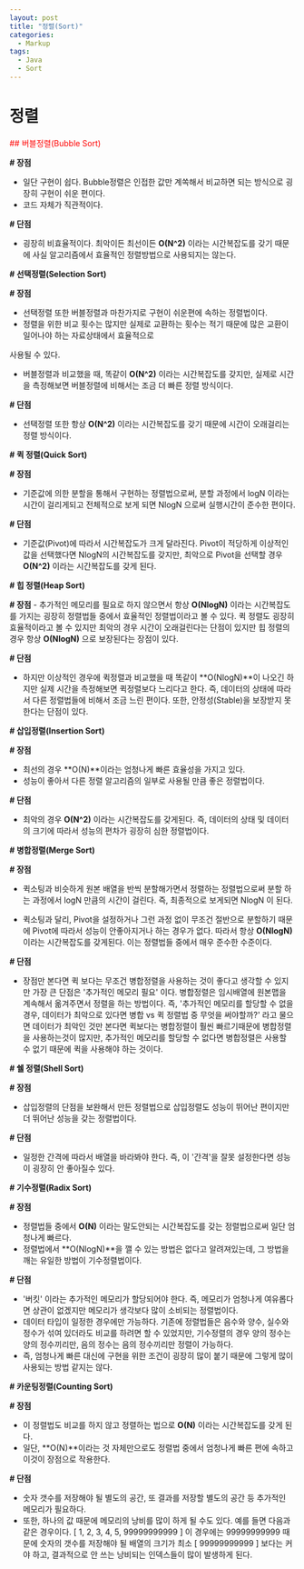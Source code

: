 ```yaml
---
layout: post
title: "정렬(Sort)"
categories:
  - Markup
tags:
  - Java
  - Sort
---
```


# 정렬

<span style="color:red">## 버블정렬(Bubble Sort)</span>

**# 장점**
- 일단 구현이 쉽다. Bubble정렬은 인접한 값만 계쏙해서 비교하면 되는 방식으로 굉장히 구현이 쉬운 편이다.
- 코드 자체가 직관적이다.

**# 단점**
- 굉장히 비효율적이다. 최악이든 최선이든 **O(N^2)** 이라는 시간복잡도를 갖기 때문에 사실 알고리즘에서 효율적인
정렬방법으로 사용되지는 않는다.


**# 선택정렬(Selection Sort)**

**# 장점**
- 선택정렬 또한 버블정렬과 마찬가지로 구현이 쉬운편에 속하는 정렬법이다.
- 정렬을 위한 비교 횟수는 많지만 실제로 교환하는 횟수는 적기 때문에 많은 교환이 일어나야 하는 자료상태에서 효율적으로

사용될 수 있다.

- 버블정렬과 비교했을 때, 똑같이 **O(N^2)** 이라는 시간복잡도를 갖지만, 실제로 시간을 측정해보면
버블정렬에 비해서는 조금 더 빠른 정렬 방식이다.

**# 단점**
- 선택정렬 또한 항상 **O(N^2)** 이라는 시간복잡도를 갖기 때문에 시간이 오래걸리는 정렬 방식이다.


**# 퀵 정렬(Quick Sort)**

**# 장점**
- 기준값에 의한 분할을 통해서 구현하는 정렬법으로써, 분할 과정에서 logN 이라는 시간이 걸리게되고 전체적으로 보게 되면
NlogN 으로써 실행시간이 준수한 편이다.

**# 단점**
- 기준값(Pivot)에 따라서 시간복잡도가 크게 달라진다. Pivot이 적당하게 이상적인 값을 선택했다면 NlogN의 시간복잡도를
갖지만, 최악으로 Pivot을 선택할 경우 **O(N^2)** 이라는 시간복잡도를 갖게 된다.


**# 힙 정렬(Heap Sort)**

**# 장점**
- 추가적인 메모리를 필요로 하지 않으면서 항상 **O(NlogN)** 이라는 시간복잡도를 가지는 굉장히 정렬법들 중에서
효율적인 정렬법이라고 볼 수 있다. 퀵 정렬도 굉장히 효율적이라고 볼 수 있지만 최악의 경우 시간이 오래걸린다는
단점이 있지만 힙 정렬의 경우 항상 **O(NlogN)** 으로 보장된다는 장점이 있다.

**# 단점**
- 하지만 이상적인 경우에 퀵정렬과 비교했을 때 똑같이 **O(NlogN)**이 나오긴 하지만 실제 시간을 측정해보면 퀵정렬보다
느리다고 한다. 즉, 데이터의 상태에 따라서 다른 정렬법들에 비해서 조금 느린 편이다.
또한, 안정성(Stable)을 보장받지 못한다는 단점이 있다.


**# 삽입정렬(Insertion Sort)**

**# 장점**
- 최선의 경우 **O(N)**이라는 엄청나게 빠른 효율성을 가지고 있다.
- 성능이 좋아서 다른 정렬 알고리즘의 일부로 사용될 만큼 좋은 정렬법이다.

**# 단점**
- 최악의 경우 **O(N^2)** 이라는 시간복잡도를 갖게된다. 즉, 데이터의 상태 및 데이터의 크기에 따라서
성능의 편차가 굉장히 심한 정렬법이다.


**# 병합정렬(Merge Sort)**

**# 장점**
- 퀵소팅과 비슷하게 원본 배열을 반씩 분할해가면서 정렬하는 정렬법으로써 분할 하는 과정에서 logN 만큼의 시간이 걸린다.
즉, 최종적으로 보게되면 NlogN 이 된다.

- 퀵소팅과 달리, Pivot을 설정하거나 그런 과정 없이 무조건 절반으로 분할하기 때문에 Pivot에 따라서 성능이 안좋아지거나
하는 경우가 없다. 따라서 항상 **O(NlogN)** 이라는 시간복잡도를 갖게된다. 이는 정렬법들 중에서 매우 준수한 수준이다.

**# 단점**
- 장점만 본다면 퀵 보다는 무조건 병합정렬을 사용하는 것이 좋다고 생각할 수 있지만 가장 큰 단점은 '추가적인 메모리 필요' 이다. 병합정렬은 임시배열에 원본맵을 계속해서 옮겨주면서 정렬을 하는 방법이다.
즉, '추가적인 메모리를 할당할 수 없을 경우, 데이터가 최악으로 있다면 병합 vs 퀵 정렬법 중 무엇을 써야할까?' 라고 물으면 데이터가 최악인 것만 본다면 퀵보다는 병합정렬이 훨씬 빠르기때문에 병합정렬을 사용하는것이 많지만, 추가적인
메모리를 할당할 수 없다면 병합정렬은 사용할 수 없기 때문에 퀵을 사용해야 하는 것이다.


**# 쉘 정렬(Shell Sort)**

**# 장점**
- 삽입정렬의 단점을 보완해서 만든 정렬법으로 삽입정렬도 성능이 뛰어난 편이지만 더 뛰어난 성능을 갖는 정렬법이다.

**# 단점**
- 일정한 간격에 따라서 배열을 바라봐야 한다. 즉, 이 '간격'을 잘못 설정한다면 성능이 굉장히 안 좋아질수 있다.


**# 기수정렬(Radix Sort)**

**# 장점**
- 정렬법들 중에서 **O(N)** 이라는 말도안되는 시간복잡도를 갖는 정렬법으로써 일단 엄청나게 빠르다.
- 정렬법에서 **O(NlogN)**을 깰 수 있는 방법은 없다고 알려져있는데, 그 방법을 깨는 유일한 방법이 기수정렬법이다.

**# 단점**
- '버킷' 이라는 추가적인 메모리가 할당되어야 한다. 즉, 메모리가 엄청나게 여유롭다면 상관이 없겠지만 메모리가 생각보다
많이 소비되는 정렬법이다.
- 데이터 타입이 일정한 경우에만 가능하다. 기존에 정렬법들은 음수와 양수, 실수와 정수가 섞여 있더라도 비교를 하려면
할 수 있었지만, 기수정렬의 경우 양의 정수는 양의 정수끼리만, 음의 정수는 음의 정수끼리만 정렬이 가능하다.
- 즉, 엄청나게 빠른 대신에 구현을 위한 조건이 굉장히 많이 붙기 때문에 그렇게 많이 사용되는 방법 같지는 않다.


**# 카운팅정렬(Counting Sort)**

**# 장점**
- 이 정렬법도 비교를 하지 않고 정렬하는 법으로 **O(N)** 이라는 시간복잡도를 갖게 된다.
- 일단, **O(N)**이라는 것 자체만으로도 정렬법 중에서 엄청나게 빠른 편에 속하고 이것이 장점으로 작용한다.

**# 단점**
- 숫자 갯수를 저장해야 될 별도의 공간, 또 결과를 저장할 별도의 공간 등 추가적인 메모리가 필요하다.
- 또한, 하나의 값 때문에 메모리의 낭비를 많이 하게 될 수도 있다. 예를 들면 다음과 같은 경우이다.
[ 1, 2, 3, 4, 5, 99999999999 ] 이 경우에는 99999999999 때문에 숫자의 갯수를 저장해야 될 배열의 크기가
최소 [ 99999999999 ] 보다는 커야 하고, 결과적으로 안 쓰는 낭비되는 인덱스들이 많이 발생하게 된다.
